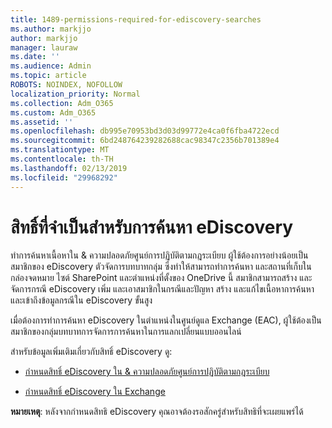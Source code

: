 ```yaml
---
title: 1489-permissions-required-for-ediscovery-searches
ms.author: markjjo
author: markjjo
manager: lauraw
ms.date: ''
ms.audience: Admin
ms.topic: article
ROBOTS: NOINDEX, NOFOLLOW
localization_priority: Normal
ms.collection: Adm_O365
ms.custom: Adm_O365
ms.assetid: ''
ms.openlocfilehash: db995e70953bd3d03d99772e4ca0f6fba4722ecd
ms.sourcegitcommit: 6bd248764239282688cac98347c2356b701389e4
ms.translationtype: MT
ms.contentlocale: th-TH
ms.lasthandoff: 02/13/2019
ms.locfileid: "29968292"
---
```

# <a name="permissions-required-for-ediscovery-searches"></a>สิทธิ์ที่จำเป็นสำหรับการค้นหา eDiscovery

ทำการค้นหาเนื้อหาใน & ความปลอดภัยศูนย์การปฏิบัติตามกฎระเบียบ ผู้ใช้ต้องการอย่างน้อยเป็นสมาชิกของ eDiscovery ตัวจัดการบทบาทกลุ่ม ซึ่งทำให้สามารถทำการค้นหา และสถานที่เก็บในกล่องจดหมาย ไซต์ SharePoint และตำแหน่งที่ตั้งของ OneDrive นี้ สมาชิกสามารถสร้าง และจัดการกรณี eDiscovery เพิ่ม และเอาสมาชิกในกรณีและปัญหา สร้าง และแก้ไขเนื้อหาการค้นหา และเข้าถึงข้อมูลกรณีใน eDiscovery ขั้นสูง

เมื่อต้องการทำการค้นหา eDiscovery ในตำแหน่งในศูนย์ดูแล Exchange (EAC), ผู้ใช้ต้องเป็นสมาชิกของกลุ่มบทบาทการจัดการการค้นหาในการแลกเปลี่ยนแบบออนไลน์

สำหรับข้อมูลเพิ่มเติมเกี่ยวกับสิทธิ์ eDiscovery ดู: 

- [กำหนดสิทธิ์ eDiscovery ใน & ความปลอดภัยศูนย์การปฏิบัติตามกฎระเบียบ](https://docs.microsoft.com/office365/securitycompliance/assign-ediscovery-permissions)

- [กำหนดสิทธิ์ eDiscovery ใน Exchange](https://docs.microsoft.com/exchange/security-and-compliance/in-place-ediscovery/assign-ediscovery-permissions)

**หมายเหตุ**: หลังจากกำหนดสิทธิ eDiscovery คุณอาจต้องรอสักครู่สำหรับสิทธิที่จะเผยแพร่ได้

